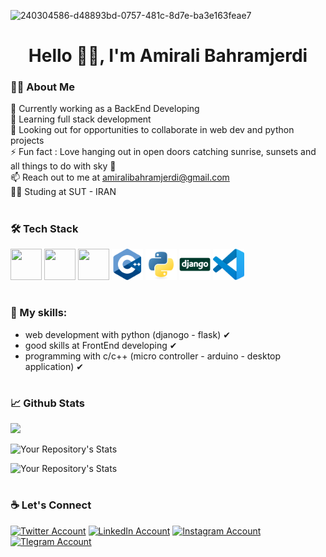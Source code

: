 
![240304586-d48893bd-0757-481c-8d7e-ba3e163feae7](https://github.com/user-attachments/assets/f72967ec-9c15-424f-ae72-c8a38b46d848)


<h1 align="center">Hello 🙋‍♂️, I'm Amirali Bahramjerdi</h1>
<h3 align="center"></h3>

### 👨‍💻 About Me
🚀 Currently working as a BackEnd Developing  
🌱 Learning full stack development   
👀 Looking out for opportunities to collaborate in web dev and python projects  
⚡ Fun fact : Love hanging out in open doors catching sunrise, sunsets and all things to do with sky 🌆    
📫 Reach out to me at [amiralibahramjerdi@gmail.com](amiralibahramjerdi@gmail.com)  
👨‍🎓 Studing at SUT - IRAN

#

### 🛠 Tech Stack
<p>
<img src="https://cdn.jsdelivr.net/gh/devicons/devicon/icons/html5/html5-original.svg" width="50" height="50"/>
<img src="https://cdn.jsdelivr.net/gh/devicons/devicon/icons/css3/css3-original.svg" width="50" height="50"/>
<img src="https://cdn.jsdelivr.net/gh/devicons/devicon/icons/javascript/javascript-original.svg" width="50" height="50" />
<img src="https://github.com/devicons/devicon/blob/v2.14.0/icons/cplusplus/cplusplus-original.svg" width="50" height="50"/>
<img src="https://github.com/devicons/devicon/blob/v2.14.0/icons/python/python-original.svg" width="50" height="50"/>
<img src="https://github.com/devicons/devicon/blob/v2.14.0/icons/django/django-original.svg" width="50" height="50" />
<img src="https://github.com/devicons/devicon/blob/v2.14.0/icons/vscode/vscode-original.svg" width="50" height="50"/>
</p>

#

### 📕 My skills: 
- web development with python (djanogo - flask) ✔
- good skills at FrontEnd developing ✔
- programming with c/c++ (micro controller - arduino - desktop application) ✔

#

### 📈 Github Stats
<img src="https://komarev.com/ghpvc/?username=AmirAli-BahramJerdi"/>

![Your Repository's Stats](https://github-readme-stats.vercel.app/api/top-langs/?username=AmirAli-BahramJerdi&theme=tokyonight)

![Your Repository's Stats](https://github-readme-stats.vercel.app/api?username=AmirAli-BahramJerdi&show_icons=true&theme=tokyonight)

#

### ☕ Let's Connect
<a href="https://www.twitter.com/amirali_bmj"><img src="https://cdn.cdnlogo.com/logos/t/48/twitter.png" alt="Twitter Account" width="35"/></a>
<a href="https://www.linkedin.com/in/amirali-bahramjerdi-a948312ba"><img src="https://cdn.cdnlogo.com/logos/l/66/linkedin-icon.svg" alt="LinkedIn Account" width="30"/></a>
<a href="https://www.instagram.com/amirali_bj/"><img src="https://cdn.cdnlogo.com/logos/i/92/instagram.svg" alt="Instagram Account" width="30"/></a>
<a href="https://t.me/amirali_bj"><img src="https://upload.wikimedia.org/wikipedia/commons/8/82/Telegram_logo.svg" alt="Tlegram Account" width="30"/></a>
#
